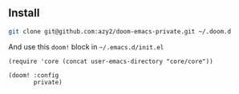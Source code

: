 Install
-------
```bash
git clone git@github.com:azy2/doom-emacs-private.git ~/.doom.d
```

And use this `doom!` block in `~/.emacs.d/init.el`
```elisp
(require 'core (concat user-emacs-directory "core/core"))

(doom! :config
       private)
```
